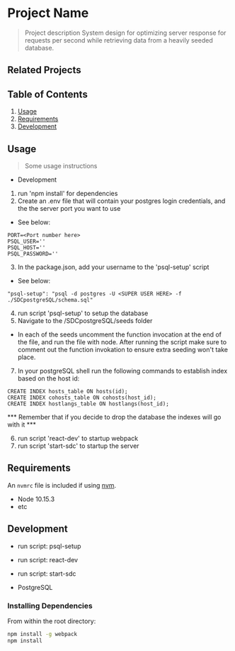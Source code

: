 # Project Name

> Project description
System design for optimizing server response for requests per second while retrieving data from a heavily seeded database.

## Related Projects

## Table of Contents

1. [Usage](#Usage)
1. [Requirements](#requirements)
1. [Development](#development)

## Usage

> Some usage instructions
* Development
1. run 'npm install' for dependencies
2. Create an .env file that will contain your postgres login credentials, and the the server port you want to use
- See below:
```
PORT=<Port number here>
PSQL_USER=''
PSQL_HOST=''
PSQL_PASSWORD=''
```
3. In the package.json, add your username to the 'psql-setup' script
- See below:
```
"psql-setup": "psql -d postgres -U <SUPER USER HERE> -f ./SDCpostgreSQL/schema.sql"
```
4. run script 'psql-setup' to setup the database
5. Navigate to the /SDCpostgreSQL/seeds folder
  - In each of the seeds uncomment the function invocation at the end of the file, and run the file with node.  After          running the script make sure to comment out the function invokation to ensure extra seeding won't take place.
7. In your postgreSQL shell run the following commands to establish index based on the host id:
```
CREATE INDEX hosts_table ON hosts(id);
CREATE INDEX cohosts_table ON cohosts(host_id);
CREATE INDEX hostlangs_table ON hostlangs(host_id);
```
*** Remember that if you decide to drop the database the indexes will go with it ***
<!-- 6. Enter your postgreSQL chell and run the following commands seperatly:

```
CREATE FUNCTION getlangs(id NUMERIC)
RETURNS TABLE(language VARCHAR) AS $$
SELECT languages.language FROM languages
INNER JOIN hostlangs ON hostlangs.host_id = $1
WHERE languages.id = hostlangs.lang_id;
$$ LANGUAGE 'sql';

CREATE FUNCTION gethost(id NUMERIC)
RETURNS TABLE(id INTEGER, name VARCHAR, description VARCHAR, interaction VARCHAR, datejoined VARCHAR, responserate VARCHAR, responsetime VARCHAR, hosturl VARCHAR) AS $$
SELECT DISTINCT hosts.id, hosts.name, hosts.description, hosts.interaction, hosts.datejoined, hosts.responserate, hosts.responsetime, hosts.hosturl FROM hosts
INNER JOIN cohosts ON cohosts.host_id = $1
WHERE hosts.id = $1 OR hosts.id = cohosts.cohost_id;
$$ LANGUAGE 'sql';
``` -->
6. run script 'react-dev' to startup webpack
7. run script 'start-sdc' to startup the server

## Requirements

An `nvmrc` file is included if using [nvm](https://github.com/creationix/nvm).

- Node 10.15.3
- etc

## Development

- run script: psql-setup
- run script: react-dev
- run script: start-sdc

- PostgreSQL

### Installing Dependencies

From within the root directory:

```sh
npm install -g webpack
npm install
```